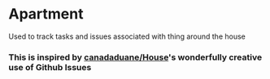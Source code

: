 # Apartment
Used to track tasks and issues associated with thing around the house

### This is inspired by [canadaduane/House](https://github.com/canadaduane/house)'s wonderfully creative use of Github Issues
